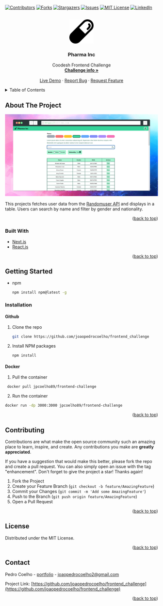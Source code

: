 <div id="top"></div>




<!-- PROJECT SHIELDS -->
<!--
*** I'm using markdown "reference style" links for readability.
*** Reference links are enclosed in brackets [ ] instead of parentheses ( ).
*** See the bottom of this document for the declaration of the reference variables
*** for contributors-url, forks-url, etc. This is an optional, concise syntax you may use.
*** https://www.markdownguide.org/basic-syntax/#reference-style-links
-->
[![Contributors][contributors-shield]][contributors-url]
[![Forks][forks-shield]][forks-url]
[![Stargazers][stars-shield]][stars-url]
[![Issues][issues-shield]][issues-url]
[![MIT License][license-shield]][license-url]
[![LinkedIn][linkedin-shield]][linkedin-url]



<!-- PROJECT LOGO -->
<br />
<div align="center">
  <a href="https://github.com/joaopedrocoelho/frontend_challenge">
    <img src="public/pill.svg" alt="Logo" width="80" height="80">
  </a>

<h3 align="center">Pharma Inc</h3>

  <p align="center">
    Coodesh Frontend Challenge
    <br />
    <a href="https://lab.coodesh.com/public-challenges/front-end-challenge-2021"><strong>Challenge info »</strong></a>
    <br />
    <br />
    <a href="https://frontend-challenge-joaopedrocoelho.vercel.app/">Live Demo</a>
    ·
    <a href="https://github.com/joaopedrocoelho/frontend_challenge/issues">Report Bug</a>
    ·
    <a href="https://github.com/joaopedrocoelho/frontend_challenge/issues">Request Feature</a>
  </p>
</div>



<!-- TABLE OF CONTENTS -->
<details>
  <summary>Table of Contents</summary>
  <ol>
    <li>
      <a href="#about-the-project">About The Project</a>
      <ul>
        <li><a href="#built-with">Built With</a></li>
      </ul>
    </li>
    <li>
      <a href="#getting-started">Getting Started</a>
      <ul>
         <li><a href="#installation">Installation</a></li>
      </ul>
    </li>
     <li><a href="#license">License</a></li>
    <li><a href="#contact">Contact</a></li>
    
  </ol>
</details>



<!-- ABOUT THE PROJECT -->
## About The Project

[![Coodesh Frontend Challenge][product-screenshot]](https://frontend-challenge-joaopedrocoelho.vercel.app/screenshot.png)

This projects fetches user data from the [Randomuser API](https://randomuser.me/) and displays in a table. Users can search by name and filter by gender and nationality.

<p align="right">(<a href="#top">back to top</a>)</p>



### Built With

* [Next.js](https://nextjs.org/)
* [React.js](https://reactjs.org/)

<p align="right">(<a href="#top">back to top</a>)</p>



<!-- GETTING STARTED -->
## Getting Started

* npm
  ```sh
  npm install npm@latest -g
  ```

### Installation

#### Github
   
1. Clone the repo
   ```sh
   git clone https://github.com/joaopedrocoelho/frontend_challenge
   ```
2. Install NPM packages
   ```sh
   npm install
   ```
#### Docker

1. Pull the container
  ```sh
   docker pull jpcoelho89/frontend-challenge
   ```
2. Run the container
  ```sh
  docker run -dp 3000:3000 jpcoelho89/frontend-challenge
  ```


  <p align="right">(<a href="#top">back to top</a>)</p>


<!-- CONTRIBUTING -->
## Contributing

Contributions are what make the open source community such an amazing place to learn, inspire, and create. Any contributions you make are **greatly appreciated**.

If you have a suggestion that would make this better, please fork the repo and create a pull request. You can also simply open an issue with the tag "enhancement".
Don't forget to give the project a star! Thanks again!

1. Fork the Project
2. Create your Feature Branch (`git checkout -b feature/AmazingFeature`)
3. Commit your Changes (`git commit -m 'Add some AmazingFeature'`)
4. Push to the Branch (`git push origin feature/AmazingFeature`)
5. Open a Pull Request

<p align="right">(<a href="#top">back to top</a>)</p>



<!-- LICENSE -->
## License

Distributed under the MIT License.

<p align="right">(<a href="#top">back to top</a>)</p>



<!-- CONTACT -->
## Contact

Pedro Coelho - [portfolio](https://www.pedrocoelhodev.com) - joaopedrocoelho2@gmail.com

Project Link: [https://github.com/joaopedrocoelho/frontend_challenge](https://github.com/joaopedrocoelho/frontend_challenge)

<p align="right">(<a href="#top">back to top</a>)</p>

<!-- MARKDOWN LINKS & IMAGES -->
<!-- https://www.markdownguide.org/basic-syntax/#reference-style-links -->
[contributors-shield]: https://img.shields.io/github/contributors/joaopedrocoelho/frontend_challenge.svg?style=for-the-badge
[contributors-url]: https://github.com/joaopedrocoelho/frontend_challenge/graphs/contributors
[forks-shield]: https://img.shields.io/github/forks/joaopedrocoelho/frontend_challenge.svg?style=for-the-badge
[forks-url]: https://github.com/joaopedrocoelho/frontend_challenge/network/members
[stars-shield]: https://img.shields.io/github/stars/joaopedrocoelho/frontend_challenge.svg?style=for-the-badge
[stars-url]: https://github.com/joaopedrocoelho/frontend_challenge/stargazers
[issues-shield]: https://img.shields.io/github/issues/joaopedrocoelho/frontend_challenge.svg?style=for-the-badge
[issues-url]: https://github.com/joaopedrocoelho/frontend_challenge/issues
[license-shield]: https://img.shields.io/github/license/joaopedrocoelho/frontend_challenge.svg?style=for-the-badge
[license-url]: https://github.com/joaopedrocoelho/frontend_challenge/blob/master/LICENSE.txt
[linkedin-shield]: https://img.shields.io/badge/-LinkedIn-black.svg?style=for-the-badge&logo=linkedin&colorB=555
[linkedin-url]: https://linkedin.com/in/pedro-coelho-dev/
[product-screenshot]: public/screenshot.png
